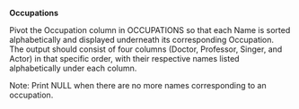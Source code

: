 **Occupations**

Pivot the Occupation column in OCCUPATIONS so that each Name is sorted alphabetically and displayed underneath its corresponding Occupation.  
The output should consist of four columns (Doctor, Professor, Singer, and Actor) in that specific order, with their respective names listed alphabetically under each column.

Note: Print NULL when there are no more names corresponding to an occupation.
